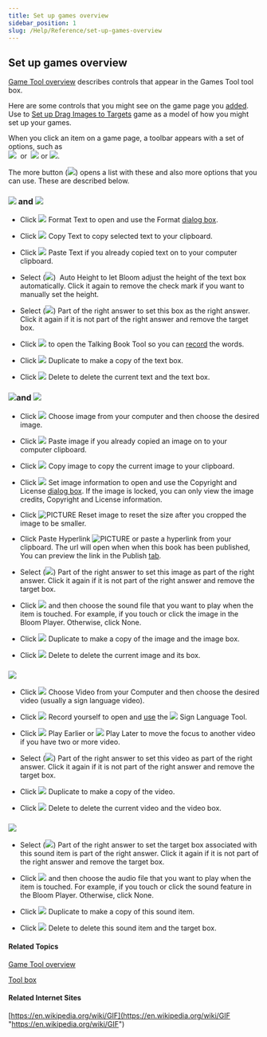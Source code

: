 ```yaml
---
title: Set up games overview
sidebar_position: 1
slug: /Help/Reference/set-up-games-overview
---
```


## Set up games overview

[Game Tool overview](Game_Tool_overview.md) describes controls that appear in the Games Tool tool box. 

Here are some controls that you might see on the game page you [added](../Add_a_page.md). Use to [Set up Drag Images to Targets](Set_up_Drag_Images_to_Targets_game.md) game as a model of how you might set up your games. 

When you click an item on a game page, a toolbar appears with a set of options, such as  
![](/ref-docs-assets/images/Tasks/Edit_tasks/Game_Tool/ToolbarExample_GameText%20.png)  or  ![](/ref-docs-assets/images/Tasks/Edit_tasks/Game_Tool/ToolbarExampleGame%20.png) or ![](/ref-docs-assets/images/Tasks/Edit_tasks/Game_Tool/ToolbarExampleGameVideo%20.png).

The more button (![](/ref-docs-assets/images/Tasks/Edit_tasks/Overlay_Tool/Overlay%20More%20button.png)) opens a list with these and also more options that you can use. These are described below.

### ![](/ref-docs-assets/images/Tasks/Edit_tasks/Game_Tool/WORDobject.png) and ![](/ref-docs-assets/images/Tasks/Edit_tasks/Game_Tool/InstructionsOrOtherLabel_game.png) 

-   Click ![](/ref-docs-assets/images/Tasks/Edit_tasks/Game_Tool/CoggedGearBlack.png) Format Text to open and use the Format [dialog box](../../../User_Interface/Dialog_boxes/Format_dialog_box.md).

-   Click ![](/ref-docs-assets/images/CopyImageOverlay.png) Copy Text to copy selected text to your clipboard.
    
-   Click ![](/ref-docs-assets/images/PasteImageOverlay.png) Paste Text if you already copied text on to your computer clipboard.
    
-   Select (![](/ref-docs-assets/images/Tasks/Edit_tasks/Game_Tool/AutoHeight_GameText.png))  Auto Height to let Bloom adjust the height of the text box automatically. Click it again to remove the check mark if you want to manually set the height.
    
-   Select (![](/ref-docs-assets/images/Tasks/Edit_tasks/Game_Tool/AutoHeight_GameText.png)) Part of the right answer to set this box as the right answer. Click it again if it is not part of the right answer and remove the target box.
    
-   Click ![](/ref-docs-assets/images/ImageSoundOverlay.png) to open the Talking Book Tool so you can [record](../Record_Audio/Using_the_Talking_Book_Tool.md) the words.
    
-   Click ![](/ref-docs-assets/images/DuplicateButtonVideoOverlay.png) Duplicate to make a copy of the text box.
    
-   Click ![](/ref-docs-assets/images/DeleteVideoOverlay.png) Delete to delete the current text and the text box.
    

### ![](/ref-docs-assets/images/Tasks/Edit_tasks/Game_Tool/Image_game.png)and ![](/ref-docs-assets/images/Tasks/Edit_tasks/Game_Tool/GIF_game.png)

-   Click ![](/ref-docs-assets/images/ChooseVideoOverlay.png) Choose image from your computer and then choose the desired image.
    
-   Click ![](/ref-docs-assets/images/PasteImageOverlay.png) Paste image if you already copied an image on to your computer clipboard.
    
-   Click ![](/ref-docs-assets/images/CopyImageOverlay.png) Copy image to copy the current image to your clipboard.
    
-   Click ![](/ref-docs-assets/images/SetImageInfoOverlay.png) Set image information to open and use the Copyright and License [dialog box](../../../User_Interface/Dialog_boxes/Copyright_License_dialog_box_Images.md). If the image is locked, you can only view the image credits, Copyright and License information.
    
-   Click ![PICTURE](/ref-docs-assets/images/Concepts/ResetImage.png) Reset image to reset the size after you cropped the image to be smaller.
    
-   Click Paste Hyperlink ![PICTURE](/ref-docs-assets/images/EnterpriseStar.png) or paste a hyperlink from your clipboard. The url will open when when this book has been published, You can preview the link in the Publish [tab](../../../User_Interface/Tabs/Publish_tab_commands.md).
    
-   Select (![](/ref-docs-assets/images/Tasks/Edit_tasks/Game_Tool/AutoHeight_GameText.png)) Part of the right answer to set this image as part of the right answer. Click it again if it is not part of the right answer and remove the target box.
    
-   Click ![](/ref-docs-assets/images/ImageSoundOverlay.png) and then choose the sound file that you want to play when the item is touched. For example, if you touch or click the image in the Bloom Player. Otherwise, click None.
    
-   Click ![](/ref-docs-assets/images/DuplicateButtonVideoOverlay.png) Duplicate to make a copy of the image and the image box.
    
-   Click ![](/ref-docs-assets/images/DeleteVideoOverlay.png) Delete to delete the current image and its box.
    

### ![](/ref-docs-assets/images/Tasks/Edit_tasks/Game_Tool/SignLangVideo_game.png)

-   Click ![](/ref-docs-assets/images/ChooseVideoOverlay.png) Choose Video from your Computer and then choose the desired video (usually a sign language video).
    
-   Click ![](/ref-docs-assets/images/RecordVideoOverlay.png) Record yourself to open and [use](../Sign_Language_Tool/Using_the_Sign_Languager_Tool.md) the ![](/ref-docs-assets/images/VideoPlaceHolderSMALLblue.png) Sign Language Tool.
    
-   Click ![](/ref-docs-assets/images/PlayEarlierOverlayVideo.png) Play Earlier or ![](/ref-docs-assets/images/PlayLasterOverlayVideo.png) Play Later to move the focus to another video if you have two or more video.
    
-   Select (![](/ref-docs-assets/images/Tasks/Edit_tasks/Game_Tool/AutoHeight_GameText.png)) Part of the right answer to set this video as part of the right answer. Click it again if it is not part of the right answer and remove the target box.
    
-   Click ![](/ref-docs-assets/images/DuplicateButtonVideoOverlay.png) Duplicate to make a copy of the video.
    
-   Click ![](/ref-docs-assets/images/DeleteVideoOverlay.png) Delete to delete the current video and the video box.
    

### ![](/ref-docs-assets/images/Tasks/Edit_tasks/Game_Tool/SoundButton.png)

-   Select (![](/ref-docs-assets/images/Tasks/Edit_tasks/Game_Tool/AutoHeight_GameText.png)) Part of the right answer to set the target box associated with this sound item is part of the right answer. Click it again if it is not part of the right answer and remove the target box.
    
-   Click ![](/ref-docs-assets/images/ImageSoundOverlay.png) and then choose the audio file that you want to play when the item is touched. For example, if you touch or click the sound feature in the Bloom Player. Otherwise, click None.
    
-   Click ![](/ref-docs-assets/images/DuplicateButtonVideoOverlay.png) Duplicate to make a copy of this sound item.
    
-   Click ![](/ref-docs-assets/images/DeleteVideoOverlay.png) Delete to delete this sound item and the target box.
    

#### Related Topics

[Game Tool overview](Game_Tool_overview.md)

[Tool box](../../../Concepts/Tool_Box.md)

#### Related Internet Sites

[https://en.wikipedia.org/wiki/GIF](https://en.wikipedia.org/wiki/GIF "https://en.wikipedia.org/wiki/GIF")